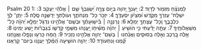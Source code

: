 Psalm 20
1: לַמְנַצֵּ֗חַ מִזְמ֥וֹר לְדָוִֽד׃
2: יַֽעַנְךָ֣ יְ֭הוָה בְּי֣וֹם צָרָ֑ה יְ֝שַׂגֶּבְךָ֗ שֵׁ֤ם ׀ אֱלֹהֵ֬י יַעֲקֹֽב׃
3: יִשְׁלַֽח־ עֶזְרְךָ֥ מִקֹּ֑דֶשׁ וּ֝מִצִּיּ֗וֹן יִסְעָדֶֽךָּ׃
4: יִזְכֹּ֥ר כָּל־ מִנְחֹתֶ֑ךָ וְעוֹלָתְךָ֖ יְדַשְּׁנֶ֣ה סֶֽלָה׃
5: יִֽתֶּן־ לְךָ֥ כִלְבָבֶ֑ךָ וְֽכָל־ עֲצָתְךָ֥ יְמַלֵּֽא׃
6: נְרַנְּנָ֤ה ׀ בִּ֘ישׁ֤וּעָתֶ֗ךָ וּבְשֵֽׁם־ אֱלֹהֵ֥ינוּ נִדְגֹּ֑ל יְמַלֵּ֥א יְ֝הוָ֗ה כָּל־ מִשְׁאֲלוֹתֶֽיךָ׃
7: עַתָּ֤ה יָדַ֗עְתִּי כִּ֤י הוֹשִׁ֥יעַ ׀ יְהוָ֗ה מְשִׁ֫יח֥וֹ יַ֭עֲנֵהוּ מִשְּׁמֵ֣י קָדְשׁ֑וֹ בִּ֝גְבֻר֗וֹת יֵ֣שַׁע יְמִינֽוֹ׃
8: אֵ֣לֶּה בָ֭רֶכֶב וְאֵ֣לֶּה בַסּוּסִ֑ים וַאֲנַ֓חְנוּ ׀ בְּשֵׁם־ יְהוָ֖ה אֱלֹהֵ֣ינוּ נַזְכִּֽיר׃
9: הֵ֭מָּה כָּרְע֣וּ וְנָפָ֑לוּ וַאֲנַ֥חְנוּ קַּ֝֗מְנוּ וַנִּתְעוֹדָֽד׃
10: יְהוָ֥ה הוֹשִׁ֑יעָה הַ֝מֶּ֗לֶךְ יַעֲנֵ֥נוּ בְיוֹם־ קָרְאֵֽנוּ׃
